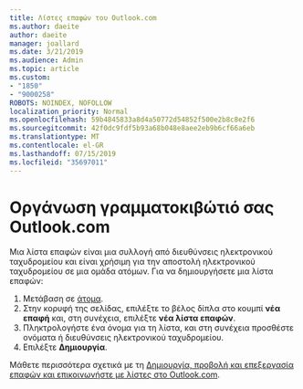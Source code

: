 ```yaml
---
title: Λίστες επαφών του Outlook.com
ms.author: daeite
author: daeite
manager: joallard
ms.date: 3/21/2019
ms.audience: Admin
ms.topic: article
ms.custom:
- "1850"
- "9000258"
ROBOTS: NOINDEX, NOFOLLOW
localization_priority: Normal
ms.openlocfilehash: 59b4845833a8d4a50772d54852f500e2b8c8e2f6
ms.sourcegitcommit: 42f0dc9fdf5b93a68b048e8aee2eb9b6cf66a6eb
ms.translationtype: MT
ms.contentlocale: el-GR
ms.lasthandoff: 07/15/2019
ms.locfileid: "35697011"
---
```

# <a name="organizing-your-outlookcom-mailbox"></a>Οργάνωση γραμματοκιβώτιό σας Outlook.com

Μια λίστα επαφών είναι μια συλλογή από διευθύνσεις ηλεκτρονικού ταχυδρομείου και είναι χρήσιμη για την αποστολή ηλεκτρονικού ταχυδρομείου σε μια ομάδα ατόμων. Για να δημιουργήσετε μια λίστα επαφών:

1. Μετάβαση σε [άτομα](https://outlook.live.com/people/).
1. Στην κορυφή της σελίδας, επιλέξτε το βέλος δίπλα στο κουμπί **νέα επαφή** και, στη συνέχεια, επιλέξτε **νέα λίστα επαφών**.
1. Πληκτρολογήστε ένα όνομα για τη λίστα, και στη συνέχεια προσθέστε ονόματα ή διευθύνσεις ηλεκτρονικού ταχυδρομείου.
1. Επιλέξτε **Δημιουργία**.

Μάθετε περισσότερα σχετικά με τη [Δημιουργία, προβολή και επεξεργασία επαφών και επικοινωνήστε με λίστες στο Outlook.com](https://support.office.com/article/5b909158-036e-4820-92f7-2a27f57b9f01?wt.mc_id=Office_Outlook_com_Alchemy).